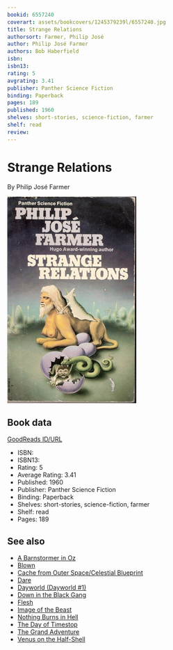 ```yaml
---
bookid: 6557240
coverart: assets/bookcovers/1245379239l/6557240.jpg
title: Strange Relations
authorsort: Farmer, Philip José
author: Philip José Farmer
authors: Bob Haberfield
isbn: 
isbn13: 
rating: 5
avgrating: 3.41
publisher: Panther Science Fiction
binding: Paperback
pages: 189
published: 1960
shelves: short-stories, science-fiction, farmer
shelf: read
review: 
---
```


# Strange Relations

By Philip José Farmer

![](../../assets/bookcovers/1245379239l/6557240.jpg)

## Book data

[GoodReads ID/URL](https://www.goodreads.com/book/show/6557240)

- ISBN: 
- ISBN13: 
- Rating: 5
- Average Rating: 3.41
- Published: 1960
- Publisher: Panther Science Fiction
- Binding: Paperback
- Shelves: short-stories, science-fiction, farmer
- Shelf: read
- Pages: 189


## See also

- [A Barnstormer in Oz](A_Barnstormer_in_Oz.md)
- [Blown](Blown.md)
- [Cache from Outer Space/Celestial Blueprint](Cache_from_Outer_Space-Celestial_Blueprint.md)
- [Dare](Dare.md)
- [Dayworld (Dayworld #1)](Dayworld_Dayworld_1.md)
- [Down in the Black Gang](Down_in_the_Black_Gang.md)
- [Flesh](Flesh.md)
- [Image of the Beast](Image_of_the_Beast.md)
- [Nothing Burns in Hell](Nothing_Burns_in_Hell.md)
- [The Day of Timestop](The_Day_of_Timestop.md)
- [The Grand Adventure](The_Grand_Adventure.md)
- [Venus on the Half-Shell](Venus_on_the_Half-Shell.md)
